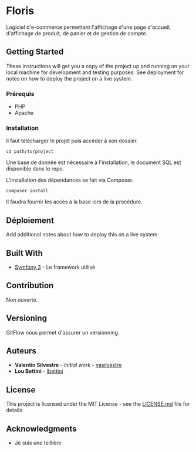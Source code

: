 # Floris

Logiciel d'e-commerce permettant l'affichage d'une page d'accueil, d'affichage de produit, de panier et de gestion de compte.

## Getting Started

These instructions will get you a copy of the project up and running on your local machine for development and testing purposes. See deployment for notes on how to deploy the project on a live system.

### Prérequis

* PHP
* Apache

### Installation

Il faut télécharger le projet puis accéder à son dossier.

```
cd path/to/project
```
Une base de donnée est nécessaire à l'installation, le document SQL est disponible dans le repo.

L'installation des dépendances se fait via Composer.

```
composer install
```
Il faudra fournir les accès à la base lors de la procédure.

## Déploiement

Add additional notes about how to deploy this on a live system

## Built With

* [Symfony 3](http://symfony.com/) - Le framework utilisé

## Contribution

Non ouverte.

## Versioning

GitFlow nous permet d'assurer un versionning.

## Auteurs

* **Valentin Silvestre** - *Initial work* - [vasilvestre](https://github.com/vasilvestre)
* **Lou Bettini** - [lbettini](https://github.com/loubettini)

## License

This project is licensed under the MIT License - see the [LICENSE.md](LICENSE.md) file for details

## Acknowledgments

* Je suis une teillière
